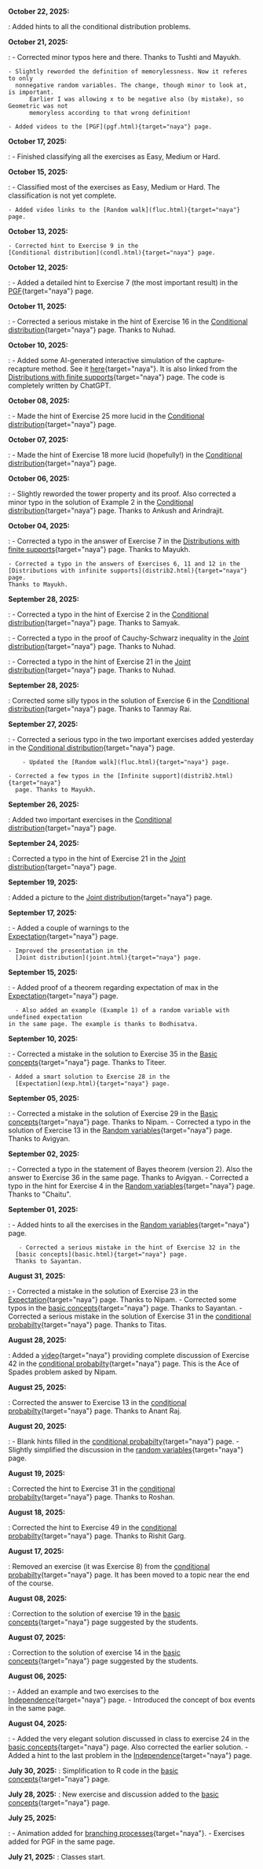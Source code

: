 **October 22, 2025:**

:	Added hints to all the conditional distribution problems. 

**October 21, 2025:**

:	- Corrected minor typos here and there. Thanks to Tushti and Mayukh.

	- Slightly reworded the definition of memorylessness. Now it referes to only 
	  nonnegative random variables. The change, though minor to look at, is important. 
          Earlier I was allowing x to be negative also (by mistake), so Geometric was not 
          memoryless according to that wrong definition! 

	- Added videos to the [PGF](pgf.html){target="naya"} page. 

**October 17, 2025:**

:	- Finished classifying all the exercises as Easy, Medium or Hard.

**October 15, 2025:**

:	- Classified most of the exercises as Easy, Medium or Hard. The classification
	  is not yet complete. 

	- Added video links to the [Random walk](fluc.html){target="naya"} page. 

**October 13, 2025:**

	- Corrected hint to Exercise 9 in the 
	[Conditional distribution](condl.html){target="naya"} page.

**October 12, 2025:**

:	- Added a detailed hint to Exercise 7 (the most important result) in the
	[PGF](pgf.html){target="naya"} page. 

**October 11, 2025:**

:	- Corrected a serious mistake in the hint of Exercise 16 in the 
	[Conditional distribution](condl.html){target="naya"} page.
	Thanks to Nuhad. 

**October 10, 2025:**

:	- Added some AI-generated interactive simulation of the capture-recapture
	method. See it [here](caprecap2.html){target="naya"}. It is also linked from the 
	[Distributions with finite supports](distrib1.html){target="naya"} page.
	The code is completely written by ChatGPT.
 
**October 08, 2025:**

:	- Made the hint of Exercise 25 more lucid in the 
	[Conditional distribution](condl.html){target="naya"} page.

**October 07, 2025:**

:	- Made the hint of Exercise 18 more lucid (hopefully!) in the 
	[Conditional distribution](condl.html){target="naya"} page.
	
**October 06, 2025:**

:	- Slightly reworded the tower property and its proof. Also corrected a minor typo
	  in the solution of Example 2 in the 
	[Conditional distribution](condl.html){target="naya"} page.
        Thanks to Ankush and Arindrajit.

**October 04, 2025:**

:	- Corrected a typo in the answer of Exercise 7 in the 
	[Distributions with finite supports](distrib1.html){target="naya"} page.
	Thanks to Mayukh.

	- Corrected a typo in the answers of Exercises 6, 11 and 12 in the 
	[Distributions with infinite supports](distrib2.html){target="naya"} page.
	Thanks to Mayukh.

**September 28, 2025:**

:	- Corrected a typo in the hint of Exercise 2 in the 
	[Conditional distribution](condl.html){target="naya"} page.
        Thanks to Samyak.

:	- Corrected a typo in the proof of Cauchy-Schwarz inequality in the 
      [Joint distribution](joint.html){target="naya"} page.
        Thanks to Nuhad.

:	- Corrected a typo in the hint of Exercise 21 in the 
      [Joint distribution](joint.html){target="naya"} page.
        Thanks to Nuhad.

**September 28, 2025:**

:	Corrected some silly typos in the solution of Exercise 6 in the
	[Conditional distribution](condl.html){target="naya"} page.
	Thanks to Tanmay Rai.

**September 27, 2025:**

:	- Corrected a serious typo in the  two important exercises added 
	yesterday in the 
	[Conditional distribution](condl.html){target="naya"} page.

        - Updated the [Random walk](fluc.html){target="naya"} page.

	- Corrected a few typos in the [Infinite support](distrib2.html){target="naya"}
	  page. Thanks to Mayukh.

**September 26, 2025:**

:	Added two important exercises in the 
	[Conditional distribution](condl.html){target="naya"} page.

**September 24, 2025:**

:	Corrected a typo in the hint of Exercise 21 in the 
      [Joint distribution](joint.html){target="naya"} page.

**September 19, 2025:**

:	Added a picture to the 
      [Joint distribution](joint.html){target="naya"} page.

**September 17, 2025:**

:      - Added a couple of warnings to the  
      [Expectation](exp.html){target="naya"} page.

	- Improved the presentation in the 
      [Joint distribution](joint.html){target="naya"} page.

**September 15, 2025:**

:      - Added proof of a theorem regarding expectation of max in the 
      [Expectation](exp.html){target="naya"} page.

      - Also added an example (Example 1) of a random variable with undefined expectation
	in the same page. The example is thanks to Bodhisatva. 

**September 10, 2025:**

:     - Corrected a mistake in the solution to Exercise 35 in the 
      [Basic concepts](basic.html){target="naya"} page.
      Thanks to Titeer.
 
	- Added a smart solution to Exercise 28 in the 
      [Expectation](exp.html){target="naya"} page.

**September 05, 2025:**

:     -  Corrected a mistake in the solution of Exercise 29 in the 
      [Basic concepts](basic.html){target="naya"} page.
      Thanks to Nipam.
      - Corrected a typo in the solution of Exercise 13 in the
      [Random variables](rv.html){target="naya"} page.
      Thanks to Avigyan.

**September 02, 2025:**

:     -  Corrected a typo in the statement of Bayes theorem (version 2).
         Also the answer to Exercise 36 in the same page.
      Thanks to Avigyan.
      - Corrected a typo in the hint for Exercise 4 in the
      [Random variables](rv.html){target="naya"} page.
      Thanks to "Chaitu".

**September 01, 2025:**

:      - Added  hints to all the exercises in the 
      [Random variables](rv.html){target="naya"} page.

       - Corrected a serious mistake in the hint of Exercise 32 in the 
      [basic concepts](basic.html){target="naya"} page.
      Thanks to Sayantan. 
     
**August 31, 2025:**

:   - Corrected a mistake in the solution of Exercise 23 in the
      [Expectation](exp.html){target="naya"} page.
	Thanks to Nipam.
    - Corrected some typos in the 
      [basic concepts](basic.html){target="naya"} page.
      Thanks to Sayantan. 
    - Corrected a serious mistake in the solution of Exercise 31 in the
      [conditional probabilty](bayes.html){target="naya"} page.
	Thanks to Titas.

**August 28, 2025:**

:   Added a [video](https://youtu.be/nhcusJwHeOw){target="naya"}
     providing complete discussion of Exercise 42 in the 
      [conditional probabilty](bayes.html){target="naya"} page.
    This is the Ace of Spades problem asked by Nipam. 

**August 25, 2025:**

:   Corrected the answer to Exercise 13 in the 
      [conditional probabilty](bayes.html){target="naya"} page.
    Thanks to Anant Raj.

**August 20, 2025:**

:   - Blank hints filled in the 
      [conditional probabilty](bayes.html){target="naya"} page.
    - Slightly simplified the discussion in the 
      [random variables](rv.html){target="naya"} page.

**August 19, 2025:**

:   Corrected the hint to Exercise 31 in the 
    [conditional probabilty](bayes.html){target="naya"} page.
    Thanks to Roshan.

**August 18, 2025:**

:   Corrected the hint to Exercise 49 in the 
    [conditional probabilty](bayes.html){target="naya"} page.
    Thanks to Rishit Garg.

**August 17, 2025:**

:   Removed an exercise (it was Exercise 8) from the 
    [conditional probabilty](bayes.html){target="naya"} page.
    It has been moved to a topic near the end of the course.

**August 08, 2025:**

:   Correction to the solution of exercise 19 in the [basic concepts](basic.html){target="naya"} page
    suggested by the students.

**August 07, 2025:**

:   Correction to the solution of exercise 14 in the [basic concepts](basic.html){target="naya"} page
    suggested by the students.

**August 06, 2025:**

:   -   Added an example and two exercises to the [Independence](indep.html){target="naya"} page.
    -   Introduced the concept of box events in the same page.

**August 04, 2025:**

:   -   Added the very elegant solution discussed in class to exercise 24 in
        the [basic concepts](basic.html){target="naya"} page. Also corrected the
        earlier solution.
    -   Added a hint to the last problem in the
        [Independence](indep.html){target="naya"} page.

**July 30, 2025:**
:   Simplification to R code in the [basic concepts](basic.html){target="naya"} page.

**July 28, 2025:**
:   New exercise and discussion added to the [basic
    concepts](basic.html){target="naya"} page.

**July 25, 2025:**

:   -   Animation added for [branching processes](pgf.html){target="naya"}.
    -   Exercises added for PGF in the same page.

**July 21, 2025:**
:   Classes start.
